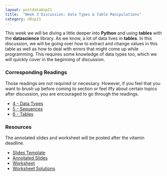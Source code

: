 ```yaml
---
layout: postdata8sp21
title:  "Week 3 Discussion: Data Types & Table Manipulations"
category: d8sp21
---
```


This week we will be diving a little deeper into **Python** and using **tables** with the **datascience** library. As we know, a lot of data lives in **tables**. In this discussion, we will be going over how to extract and change values in this table as well as how to deal with errors that might come up while programming. This requires some knowledge of data types too, which we will quickly cover in the beginning of discussion.

### Corresponding Readings

Those readings are not required or necessary. However, if you feel that you want to brush up before coming to section or feel iffy about certain topics after discussion, you are encouraged to go through the readings.

- [4 - Data Types](https://www.inferentialthinking.com/chapters/04/Data_Types.html)
- [5 - Sequences](https://www.inferentialthinking.com/chapters/05/Sequences.html)
- [6 - Tables](https://www.inferentialthinking.com/chapters/06/Tables.html)


### Resources

The annotated slides and worksheet will be posted after the vitamin deadline.

- [Slides Template](/assets/docs/d8-sp21-dis03.pdf)
- [Annotated Slides](/)
- [Worksheet](https://docs.google.com/document/d/102IL5n0VRsYPLaJWb9L5H87MQ46ZL6xK3TPpwzongfA/edit?usp=sharing)
- [Worksheet Solutions](/)

